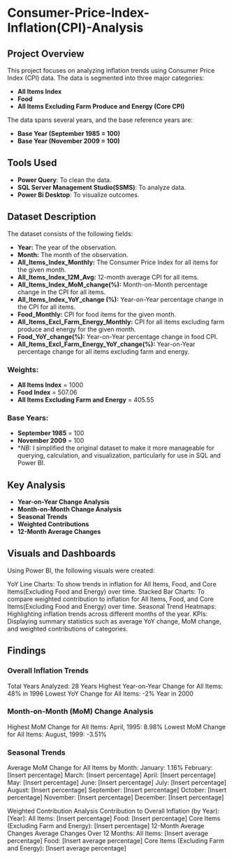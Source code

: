 # Consumer-Price-Index-Inflation(CPI)-Analysis

## Project Overview

This project focuses on analyzing inflation trends using Consumer Price Index (CPI) data. The data is segmented into three major categories:
- **All Items Index**
- **Food**
- **All Items Excluding Farm Produce and Energy (Core CPI)**
  
The data spans several years, and the base reference years are:
- **Base Year (September 1985 = 100)**
- **Base Year (November 2009 = 100)**

## Tools Used

- **Power Query**: To clean the data.
- **SQL Server Management Studio(SSMS)**: To analyze data.
- **Power Bi Desktop**: To visualize outcomes.
 ## Dataset Description

The dataset consists of the following fields:
- **Year:** The year of the observation.
- **Month:** The month of the observation.
- **All_Items_Index_Monthly:** The Consumer Price Index for all items for the given month.
- **All_Items_Index_12M_Avg:** 12-month average CPI for all items.
- **All_Items_Index_MoM_change(%):** Month-on-Month percentage change in the CPI for all items.
- **All_Items_Index_YoY_change (%):** Year-on-Year percentage change in the CPI for all items.
- **Food_Monthly:** CPI for food items for the given month.
- **All_Items_Excl_Farm_Energy_Monthly:** CPI for all items excluding farm produce and energy for the given month.
- **Food_YoY_change(%):** Year-on-Year percentage change in food CPI.
- **All_Items_Excl_Farm_Energy_YoY_change(%):** Year-on-Year percentage change for all items excluding farm and energy.
  
### Weights:
- **All Items Index** = 1000
- **Food Index** = 507.06
- **All Items Excluding Farm and Energy** = 405.55
  
### Base Years:
- **September 1985** = 100
- **November 2009** = 100
- **NB:* I simplified the original dataset to make it more manageable for querying, calculation, and visualization, particularly for use in SQL and Power BI.

## Key Analysis

- **Year-on-Year Change Analysis**
- **Month-on-Month Change Analysis**
- **Seasonal Trends**
- **Weighted Contributions**
- **12-Month Average Changes**

## Visuals and Dashboards

Using Power BI, the following visuals were created:

YoY Line Charts: To show trends in inflation for All Items, Food, and Core Items(Excluding Food and Energy) over time.
Stacked Bar Charts: To compare weighted contribution to inflation for All Items, Food, and Core Items(Excluding Food and Energy) over time.
Seasonal Trend Heatmaps: Highlighting inflation trends across different months of the year.
KPIs: Displaying summary statistics such as average YoY change, MoM change, and weighted contributions of categories.

## Findings

### Overall Inflation Trends
Total Years Analyzed: 28 Years
Highest Year-on-Year Change for All Items:  48% in 1996 
Lowest YoY Change for All Items: -2% Year in 2000 

### Month-on-Month (MoM) Change Analysis
Highest MoM Change for All Items:
April, 1995: 8.98%
Lowest MoM Change for All Items:
August, 1999: -3.51%

### Seasonal Trends

Average MoM Change for All Items by Month:
January: 1.16%
February: [Insert percentage]
March: [Insert percentage]
April: [Insert percentage]
May: [Insert percentage]
June: [Insert percentage]
July: [Insert percentage]
August: [Insert percentage]
September: [Insert percentage]
October: [Insert percentage]
November: [Insert percentage]
December: [Insert percentage]

Weighted Contribution Analysis
Contribution to Overall Inflation (by Year):
[Year]:
All Items: [Insert percentage]
Food: [Insert percentage]
Core Items (Excluding Farm and Energy): [Insert percentage]
12-Month Average Changes
Average Changes Over 12 Months:
All Items: [Insert average percentage]
Food: [Insert average percentage]
Core Items (Excluding Farm and Energy): [Insert average percentage]







